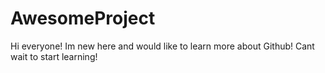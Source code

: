 # AwesomeProject

Hi everyone! Im new here and would like to learn more about Github! Cant wait to start learning!

